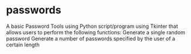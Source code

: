# passwords
A basic Password Tools using Python script/program using Tkinter that allows users to perform the following functions:  Generate a single random password Generate a number of passwords specified by the user of a certain length 
